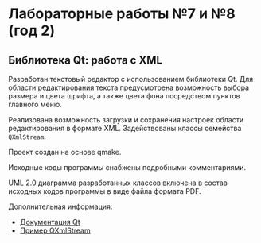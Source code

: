 # Лабораторные работы №7 и №8 (год 2)

## Библиотека Qt: работа с XML

Разработан текстовый редактор с использованием библиотеки Qt. Для области 
редактирования текста предусмотрена возможность выбора размера и цвета шрифта, 
а также цвета фона посредством пунктов главного меню.

Реализована возможность загрузки и сохранения настроек области редактирования 
в формате XML. Задействованы классы семейства `QXmlStream`.

Проект создан на основе qmake.

Исходные коды программы снабжены подробными комментариями.

UML 2.0 диаграмма разработанных классов включена в состав исходных кодов 
программы в виде файла формата PDF.

Дополнительная информация:
  * [Документация Qt](https://doc.qt.io/qt-5/qtwidgets-tutorials-notepad-example.html)
  * [Пример QXmlStream](https://doc.qt.io/qt-5/qtxml-streambookmarks-example.html)
